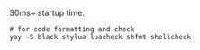 30ms~ startup time.

```shell
# for code formatting and check
yay -S black stylua luacheck shfmt shellcheck
```

